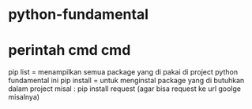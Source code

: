 # python-fundamental
# perintah cmd cmd
pip list        = menampilkan semua package yang di pakai di project python fundamental ini
pip install     = untuk menginstal package yang di butuhkan dalam project
                  misal : pip install request (agar bisa request ke url goolge misalnya) 